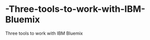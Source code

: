 -Three-tools-to-work-with-IBM-Bluemix
=====================================

 Three tools to work with IBM Bluemix
